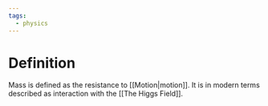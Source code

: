 ```yaml
---
tags:
  - physics
---
```

# Definition
Mass is defined as the resistance to [[Motion|motion]]. It is in modern terms described as interaction with the [[The Higgs Field]].